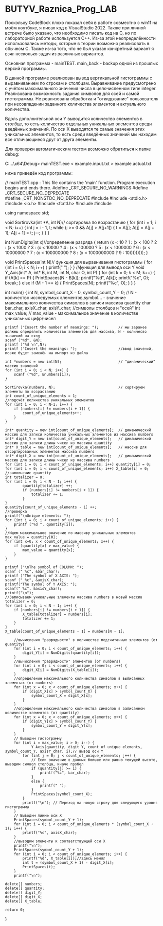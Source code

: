 # BUTYV_Raznica_Prog_LAB
 
Поскольку CodeBlock плохо показал себя в работе совместно с win11 на моём ноутбуке, я писал код в VisualStudio 2022. 
Также при личной встрече было указано, что необходимо писать код на C, но по лабораторной работе используется C++. Из-за этой неопределённости использовались методы, которые в теории возможно реализовать в обычном C. Также из-за того, что не был указан конкретный вариант я взял несколько задач из различных вариантов.

Основная программа - mainTEST. main_back - backup одной из прошлых версий программы.

В данной программе реализован вывод вертикальной гистограммы с выравниванием по строкам и столбцам. Выравнивание предусмотрено с учётом максимального значения числа в целочисленном типе integer.
Реализована возможность задания символов для осей и самой гистограммы.
Не реализована обработка и "откидывание" пользователя при несовпадении заданного количества элементов и актуального количества. 

Вдоль дополнительной оси Y выводится количество элементов в столбце, то есть количество отдельных уникальных элементов среди введённых значений. 
По оси X выводятся те самые значения этих уникальных элементов, то есть среди введённых значений мы находим все отличающиеся друг от друга элементы.


Для проверки автоматическим тестом возможно обратиться к папке debug:

C:\...\x64\Debug> mainTEST.exe < example.input.txt > example.actual.txt

ниже приведён код программы:

// mainTEST.cpp : This file contains the 'main' function. Program execution begins and ends there.
#define _CRT_SECURE_NO_WARNINGS
#define _CRT_SECURE_NO_DEPRECATE  
#define _CRT_NONSTDC_NO_DEPRECATE
#include <iostream>
#include <stdio.h>
#include <io.h>
#include <fcntl.h>
#include <cmath>
#include <cstdlib>

using namespace std;

void Sortirovka(int *A, int N)// сортировка по возрастанию
{
    for (int i = 1; i < N; i++)
    {
        int j = i - 1, t;
        while (j >= 0 && A[j] > A[j+1]) 
        {
            t = A[j];
            A[j] = A[j + 1];
            A[j + 1] = t;
            j--;
        }
    }
}

int NumDigits(int x)//определение разряда 
{
    return (x < 10 ? 1 :
        (x < 100 ? 2 :
            (x < 1000 ? 3 :
                (x < 10000 ? 4 :
                    (x < 100000 ? 5 :
                        (x < 1000000 ? 6 :
                            (x < 10000000 ? 7 :
                                (x < 100000000 ? 8 :
                                    (x < 1000000000 ? 9 :
                                        10)))))))));
}

void PrintSpaces(int N)// функция для выравнивания гистограммы
{
    for (int i = 0; i < N; i++) {
        printf(" ");
    }
}
//функция для вывода оси Y
void Y_Axis(int* A, int* B, int M, int N, char O, int P) {
    for (int k = 0; k < M; k++) {
        if (A[k] == P) {
            PrintSpaces(N - B[k]);
            printf("%d", A[k]);
            printf("%c", O);
            break;
        }
        else if (M - 1 == k) {
            PrintSpaces(N);
            printf("%c", O);
        }
    }
}


int main() {
    int N, symbol_count_X = 0, symbol_count_Y = 0;      // N - количество исследуемых элементов,symbol... - значение максимального количества символов в записи массива quantity
    char bar_char, axisX_char, axisY_char;              //символы столбцов и "осей"
    int max_value;                                      // max_value - максимальное значение в количестве уникальных цифр/чисел

    printf ("Insert the number of meanings: ");         // мы заранее должны определить количество элементов для массива, N - количесво значений на вход
    scanf ("%d", &N);
    printf ("%d \n",N);
    printf ("Insert the meanings: ");                   //ввод значений, позже будет заменён на импорт из файла

    int *numbers = new int[N];                          // "динамический" массив значений
    for (int i = 0; i < N; i++) {
        scanf ("%d", &numbers[i]);
    }

    Sortirovka(numbers, N);                             // сортируем элементы по возрастанию
    int count_of_unique_elements = 1;
    //подсчёт количества уникальных элементов
    for (int i = 0; i < N-1; i++) {
        if (numbers[i] != numbers[i + 1]) {
            count_of_unique_elements++;
        }
    }

    int* quantity = new int[count_of_unique_elements];  // динамический массив для записи количества уникальных элементов из массива numbers
    int* digit_Y = new int[count_of_unique_elements];   // динамический массив для записи длины чисел из массива quantity
    int* X_table = new int[count_of_unique_elements];   // массив для отсортированных элементов массива numbers
    int* digit_X = new int[count_of_unique_elements];   // динамический массив для записи длины чисел из массива numbers
    for (int i = 0; i < count_of_unique_elements; i++) quantity[i] = 0;
    for (int i = 0; i < count_of_unique_elements; i++) X_table[i] = 0;
    //заполнение quantity
    int totalizer = 0;
    for (int i = 0; i < N - 1; i++) {
            quantity[totalizer] ++;
            if (numbers[i] != numbers[i + 1]) {
                totalizer += 1;
            }
    }
    quantity[count_of_unique_elements - 1] ++;
    //проверка
    printf("\nUnique elements: ");
    for (int i = 0; i < count_of_unique_elements; i++) {
        printf ("%d ", quantity[i]);
    }
    //Ищем максимальное значение по массиву уникальных элементов
    max_value = quantity[0];
    for (int x=0; x < count_of_unique_elements; x++) {
        if (quantity[x] > max_value) {
            max_value = quantity[x];
        }
    }

    printf ("\nThe symbol of COLUMN: ");
    scanf (" %c", &bar_char);
    printf ("The symbol of X AXIS: ");
    scanf (" %c", &axisX_char);
    printf("The symbol of Y AXIS: ");
    scanf(" %c", &axisY_char);
    printf("\n");
    //Записываем уникальные элементы массива numbers в новый массив
    totalizer = 0;
    for (int i = 0; i < N - 1; i++) {
        if (numbers[i] != numbers[i + 1]) {
            X_table[totalizer] = numbers[i];
            totalizer += 1;
        }
    }
    X_table[count_of_unique_elements - 1] = numbers[N - 1];
  
        //вычисления "разрядности" в количестве подсчитанных элементов (от quantity)
        for (int i = 0; i < count_of_unique_elements; i++) {
            digit_Y[i] = NumDigits(quantity[i]);
        }
        //вычисления "разрядности" элементов (от numbers)
        for (int i = 0; i < count_of_unique_elements; i++) {
            digit_X[i] = NumDigits(X_table[i]);
        }
        //определение максимального количества символов в выписанных элементах (от numbers)
        for (int x = 0; x < count_of_unique_elements; x++) {
            if (digit_X[x] > symbol_count_X) {
                symbol_count_X = digit_X[x];
            }
        }
        //определение максимального количества символов в записанном количестве элементов (от quantity)
        for (int x = 0; x < count_of_unique_elements; x++) {
            if (digit_Y[x] > symbol_count_Y) {
                symbol_count_Y = digit_Y[x];
            }
        }
        // Выводим гистограмму
        for (int i = max_value; i > 0; i--) {
                Y_Axis(quantity, digit_Y, count_of_unique_elements, symbol_count_Y, axisY_char, i);// вывод оси Y
            for (int j = 0; j < count_of_unique_elements; j++) {
                // Если значение в данных больше или равно текущей высоте, выводим символ столбца, иначе пробел
                if (quantity[j] >= i) {
                    printf("%c", bar_char);
                }
                else {
                    printf(" ");
                }
                PrintSpaces(symbol_count_X);
            }
            printf("\n"); // Переход на новую строку для следующего уровня гистограммы
        }
        // Выводим линию оси X
        PrintSpaces(symbol_count_Y + 1);
        for (int i = 0; i < count_of_unique_elements * (symbol_count_X + 1); i++) {
            printf("%c", axisX_char);
        }
        //выводим элементы к соответствующей оси Х
        printf("\n");
        PrintSpaces(symbol_count_Y + 1);
        for (int i = 0; i < count_of_unique_elements; i++) {
            printf("%d", X_table[i]);//здесь менял
            int t = (symbol_count_X + 1) - digit_X[i];
            PrintSpaces(t);
        }
        printf("\n");
        
    delete[] numbers;
    delete[] quantity;
    delete[] digit_Y;
    delete[] digit_X;
    delete[] X_table;

    return 0;
}
